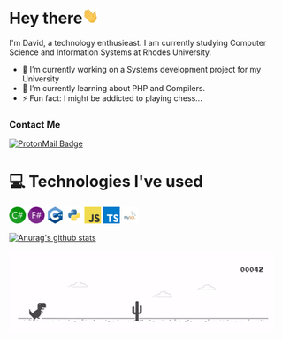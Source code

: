 # Hey there<img src="https://raw.githubusercontent.com/ABSphreak/ABSphreak/master/gifs/Hi.gif" width="30px">

I'm David, a technology enthusieast. I am currently studying Computer Science and Information Systems at Rhodes University.
- 🔭 I’m currently working on a Systems development project for my University
- 🌱 I’m currently learning about PHP and Compilers.
- ⚡ Fun fact: I might be addicted to playing chess... 

### Contact Me

[![ProtonMail Badge](https://img.shields.io/badge/-davidkondic@protonmail.com-8B89CC?style=flat-square&logo=ProtonMail&logoColor=white&link=mailto:davidkondic@protonmail.com)](mailto:davidkondic@protonmail.com)

# :computer: Technologies I've used
<code><img height="30" src="https://raw.githubusercontent.com/github/explore/master/topics/csharp/csharp.png"></code>
<code><img height="30" src="https://raw.githubusercontent.com/github/explore/master/topics/fsharp/fsharp.png"></code>
<code><img height="30" src="https://raw.githubusercontent.com/github/explore/master/topics/cpp/cpp.png"></code>
<code><img height="30" src="https://raw.githubusercontent.com/github/explore/master/topics/python/python.png"></code>
<code><img height="30" src="https://raw.githubusercontent.com/github/explore/80688e429a7d4ef2fca1e82350fe8e3517d3494d/topics/javascript/javascript.png"></code>
<code><img height="30" src="https://raw.githubusercontent.com/github/explore/80688e429a7d4ef2fca1e82350fe8e3517d3494d/topics/typescript/typescript.png"></code>
<code><img height="30" src="https://raw.githubusercontent.com/github/explore/master/topics/mysql/mysql.png"></code><br/>

[![Anurag's github stats](https://github-readme-stats.vercel.app/api?username=David37&count_private=true&show_icons=true&hide=stars)](https://github.com/anuraghazra/github-readme-stats)

<p align="left"><img src='https://raw.githubusercontent.com/David37/David37/master/TheDino.gif'/><p/> 

